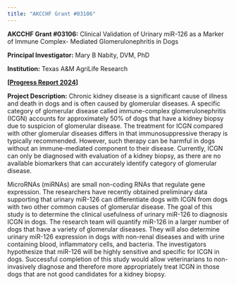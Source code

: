```yaml
---
title: "AKCCHF Grant #03106"
---
```

**AKCCHF Grant #03106:** Clinical Validation of Urinary miR-126 as a Marker of Immune Complex- Mediated Glomerulonephritis in Dogs

**Principal Investigator:**  Mary B Nabity, DVM, PhD

**Institution:** Texas A&M AgriLife Research

**[[Progress Report 2024](files/03106-ey1-summary.pdf)]**

**Project Description:**  Chronic kidney disease is a significant cause of illness and death in dogs and is often caused by glomerular diseases. A specific category of glomerular disease called immune-complex glomerulonephritis (ICGN) accounts for approximately 50% of dogs that have a kidney biopsy due to suspicion of glomerular disease. The treatment for ICGN compared with other glomerular diseases differs in that immunosuppressive therapy is typically recommended. However, such therapy can be harmful in dogs without an immune-mediated component to their disease. Currently, ICGN can only be diagnosed with evaluation of a kidney biopsy, as there are no available biomarkers that can accurately identify category of glomerular disease.

MicroRNAs (miRNAs) are small non-coding RNAs that regulate gene expression. The researchers have recently obtained preliminary data supporting that urinary miR-126 can differentiate dogs with ICGN from dogs with two other common causes of glomerular disease. The goal of this study is to determine the clinical usefulness of urinary miR-126 to diagnosis ICGN in dogs. The research team will quantify miR-126 in a larger number of dogs that have a variety of glomerular diseases. They will also determine urinary miR-126 expression in dogs with non-renal diseases and with urine containing blood, inflammatory cells, and bacteria. The investigators hypothesize that miR-126 will be highly sensitive and specific for ICGN in dogs. Successful completion of this study would allow veterinarians to non-invasively diagnose and therefore more appropriately treat ICGN in those dogs that are not good candidates for a kidney biopsy.